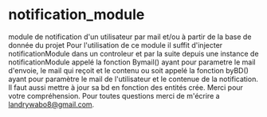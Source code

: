 # notification_module
module de notification d'un utilisateur par mail et/ou à partir de la base de donnée du projet
Pour l'utilisation de ce module il suffit d'injecter notificationModule dans un controleur et par la suite depuis une instance de 
notificationModule appelé la fonction Bymail() ayant pour parametre le mail d'envoie, le mail qui reçoit et le contenu
ou soit appelé la fonction byBD() ayant pour paramètre le mail de l'utilisateur et le contenue de la notification.
Il faut aussi mettre à jour sa bd en fonction des entités crée. Merci pour votre compréhension. Pour toutes questions merci de m'écrire 
a landrywabo8@gmail.com.
